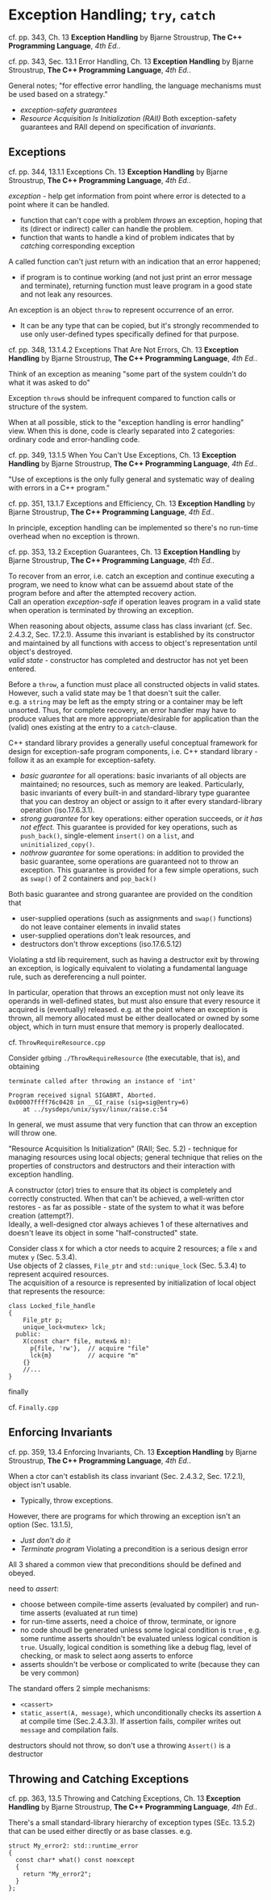 # Exception Handling; `try`, `catch`

cf. pp. 343, Ch. 13 **Exception Handling** by Bjarne Stroustrup, **The C++ Programming Language**, *4th Ed.*. 

cf. pp. 343, Sec. 13.1 Error Handling, Ch. 13 **Exception Handling** by Bjarne Stroustrup, **The C++ Programming Language**, *4th Ed.*. 

General notes; "for effective error handling, the language mechanisms must be used based on a strategy." 
  - *exception-safety guarantees* 
  - *Resource Acquisition Is Initialization (RAII)* 
Both exception-safety guarantees and RAII depend on specification of *invariants*.  

## Exceptions

cf. pp. 344, 13.1.1 Exceptions Ch. 13 **Exception Handling** by Bjarne Stroustrup, **The C++ Programming Language**, *4th Ed.*. 

*exception* - help get information from point where error is detected to a point where it can be handled.  
- function that can't cope with a problem *throws* an exception, hoping that its (direct or indirect) caller can handle the problem. 
- function that wants to handle a kind of problem indicates that by *catch*ing corresponding exception 

A called function can't just return with an indication that an error happened; 
- if program is to continue working (and not just print an error message and terminate), returning function must leave program in a good state and not leak any resources.

An exception is an object `throw` to represent occurrence of an error.  
* It can be any type that can be copied, but it's strongly recommended to use only user-defined types specifically defined for that purpose. 

cf. pp. 348, 13.1.4.2 Exceptions That Are Not Errors, Ch. 13 **Exception Handling** by Bjarne Stroustrup, **The C++ Programming Language**, *4th Ed.*. 

Think of an exception as meaning "some part of the system couldn't do what it was asked to do"

Exception `throw`s should be infrequent compared to function calls or structure of the system.

When at all possible, stick to the "exception handling is error handling" view. When this is done, code is clearly separated into 2 categories: ordinary code and error-handling code. 

cf. pp. 349, 13.1.5 When You Can't Use Exceptions, Ch. 13 **Exception Handling** by Bjarne Stroustrup, **The C++ Programming Language**, *4th Ed.*. 

"Use of exceptions is the only fully general and systematic way of dealing with errors in a C++ program." 

cf. pp. 351, 13.1.7 Exceptions and Efficiency, Ch. 13 **Exception Handling** by Bjarne Stroustrup, **The C++ Programming Language**, *4th Ed.*. 

In principle, exception handling can be implemented so there's no run-time overhead when no exception is thrown. 

cf. pp. 353, 13.2 Exception Guarantees, Ch. 13 **Exception Handling** by Bjarne Stroustrup, **The C++ Programming Language**, *4th Ed.*. 

To recover from an error, i.e. catch an exception and continue executing a program, we need to know what can be assuemd about state of the program before and after the attempted recovery action.  
Call an operation *exception-safe* if operation leaves program in a valid state when operation is terminated by throwing an exception. 

When reasoning about objects, assume class has class invariant (cf. Sec. 2.4.3.2, Sec. 17.2.1). Assume this invariant is established by its constructor and maintained by all functions with access to object's representation until object's destroyed.  
*valid state* - constructor has completed and destructor has not yet been entered. 

Before a `throw`, a function must place all constructed objects in valid states. However, such a valid state may be 1 that doesn't suit the caller.  
e.g. a `string` may be left as the empty string or a container may be left unsorted. 
Thus, for complete recovery, an error handler may have to produce values that are more appropriate/desirable for application than the (valid) ones existing at the entry to a `catch`-clause. 

C++ standard library provides a generally useful conceptual framework for design for exception-safe program components, i.e. 
C++ standard library - follow it as an example for exception-safety. 
  * *basic guarantee* for all operations: basic invariants of all objects are maintained; no resources, such as memory are leaked. Particularly, basic invariants of every built-in and standard-library type guarantee that you can destroy an object or assign to it after every standard-library operation (iso.17.6.3.1).  
  * *strong guarantee* for key operations: either operation succeeds, or *it has not effect.* This guarantee is provided for key operations, such as `push_back()`, single-element `insert()` on a `list`, and `uninitialized_copy()`. 
  * *nothrow guarantee* for some operations: in addition to provided the basic guarantee, some operations are guaranteed not to throw an exception. This guarantee is provided for a few simple operations, such as `swap()` of 2 containers and `pop_back()` 

  Both basic guarantee and strong guarantee are provided on the condition that 
  * user-supplied operations (such as assignments and `swap()` functions) do not leave container elements in invalid states 
  * user-supplied operations don't leak resources, and 
  * destructors don't throw exceptions (iso.17.6.5.12)

Violating a std lib requirement, such as having a destructor exit by throwing an exception, is logically equivalent to violating a fundamental language rule, such as dereferencing a null pointer. 

In particular, operation that throws an exception must not only leave its operands in well-defined states, but must also ensure that every resource it acquired is (eventually) released. 
e.g. at the point where an exception is thrown, all memory allocated must be either deallocated or owned by some object, which in turn must ensure that memory is properly deallocated. 

cf. `ThrowRequireResource.cpp` 

Consider `gdb`ing `./ThrowRequireResource` (the executable, that is), and obtaining 
``` 
terminate called after throwing an instance of 'int'

Program received signal SIGABRT, Aborted.
0x00007ffff76c0428 in __GI_raise (sig=sig@entry=6)
    at ../sysdeps/unix/sysv/linux/raise.c:54
``` 

In general, we must assume that very function that can throw an exception will throw one. 

"Resource Acquisition Is Initialization" (RAII; Sec. 5.2) - technique for managing resources using local objects; general technique that relies on the properties of constructors and destructors and their interaction with exception handling. 

A constructor (ctor) tries to ensure that its object is completely and correctly constructed. When that can't be achieved, a well-written ctor restores - as far as possible - state of the system to what it was before creation (attempt?).  
Ideally, a well-designed ctor always achieves 1 of these alternatives and doesn't leave its object in some "half-constructed" state. 

Consider class `X` for which a ctor needs to acquire 2 resources; a file `x` and mutex `y` (Sec. 5.3.4).   
Use objects of 2 classes, `File_ptr` and `std::unique_lock` (Sec. 5.3.4) to represent acquired resources.  
The acquisition of a resource is represented by initialization of local object that represents the resource: 
``` 
class Locked_file_handle 
{
    File_ptr p;
    unique_lock<mutex> lck;
  public:
    X(const char* file, mutex& m):
      p{file, 'rw'},  // acquire "file"
      lck{m}          // acquire "m"
    {}
    //...
}
```  

finally

cf. `Finally.cpp` 

## Enforcing Invariants 

cf. pp. 359, 13.4 Enforcing Invariants, Ch. 13 **Exception Handling** by Bjarne Stroustrup, **The C++ Programming Language**, *4th Ed.*. 

When a ctor can't establish its class invariant (Sec. 2.4.3.2, Sec. 17.2.1), object isn't usable. 
- Typically, throw exceptions.

However, there are programs for which throwing an exception isn't an option (Sec. 13.1.5), 
* *Just don't do it*
* *Terminate program* Violating a precondition is a serious design error 

All 3 shared a common view that preconditions should be defined and obeyed.

need to *assert*: 
* choose between compile-time asserts (evaluated by compiler) and run-time asserts (evaluated at run time) 
* for run-time asserts, need  a choice of throw, terminate, or ignore
* no code shoudl be generated unless some logical condition is `true` , e.g. some runtime asserts shouldn't be evaluated unless logical condition is `true`. Usually, logical condition is something like a debug flag, level of checking, or mask to select aong asserts to enforce 
* asserts shouldn't be verbose or complicated to write (because they can be very common) 

The standard offers 2 simple mechanisms: 
* `<cassert>` 
* `static_assert(A, message)`, which unconditionally checks its assertion `A` at compile time (Sec.2.4.3.3). If assertion fails, compiler writes out `message` and compilation fails. 

destructors should not throw, so don't use a throwing `Assert()` is a destructor 

## Throwing and Catching Exceptions 

cf. pp. 363, 13.5 Throwing and Catching Exceptions, Ch. 13 **Exception Handling** by Bjarne Stroustrup, **The C++ Programming Language**, *4th Ed.*. 

There's a small standard-library hierarchy of exception types (SEc. 13.5.2) that can be used either directly or as base classes. e.g.
``` 
struct My_error2: std::runtime_error 
{
  const char* what() const noexcept
  {
    return "My_error2";
  }
};
``` 



